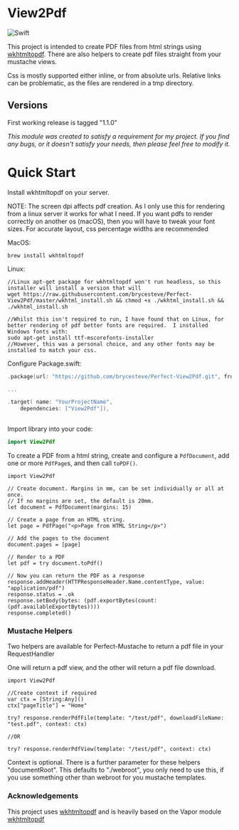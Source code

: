 # View2Pdf

![Swift](http://img.shields.io/badge/swift-4.0-orange.svg)

This project is intended to create PDF files from html strings using
[wkhtmltopdf](http://wkhtmltopdf.org/).  There are also helpers to create pdf files straight from your mustache views.

Css is mostly supported either inline, or from absolute urls.  Relative links can be problematic, as the files are rendered in a tmp directory.


## Versions
First working release is tagged "1.1.0"

_This module was created to satisfy a requirement for my project. If you find any bugs, or it doesn't satisfy your needs, then please feel free to modify it._

# Quick Start

Install wkhtmltopdf on your server. 

NOTE: The screen dpi affects pdf creation.  As I only use this for rendering from a linux server it works for what I need.
If you want pdfs to render correctly on another os (macOS), then you will have to tweak your font sizes.
For accurate layout, css percentage widths are recommended

MacOS:
``` 
brew install wkhtmltopdf

```

Linux:
```
//Linux apt-get package for wkhtmltopdf won't run headless, so this installer will install a version that will
wget https://raw.githubusercontent.com/brycesteve/Perfect-View2Pdf/master/wkhtml_install.sh && chmod +x ./wkhtml_install.sh && ./wkhtml_install.sh

//Whilst this isn't required to run, I have found that on Linux, for better rendering of pdf better fonts are required.  I installed Windows fonts with:
sudo apt-get install ttf-mscorefonts-installer
//However, this was a personal choice, and any other fonts may be installed to match your css.
```

Configure Package.swift:

``` swift
.package(url: "https://github.com/brycesteve/Perfect-View2Pdf.git", from: "1.1.0")

...

.target( name: "YourProjectName",
	dependencies: ["View2Pdf"]),
	
```

Import library into your code:

``` swift
import View2Pdf
```

To create a PDF from a html string, create and configure a `PdfDocument`, add one or more `PdfPage`s,
and then call `toPDF()`.


```
import View2Pdf

// Create document. Margins in mm, can be set individually or all at once.
// If no margins are set, the default is 20mm.
let document = PdfDocument(margins: 15)

// Create a page from an HTML string.
let page = PdfPage("<p>Page from HTML String</p>")

// Add the pages to the document
document.pages = [page]

// Render to a PDF
let pdf = try document.toPdf()

// Now you can return the PDF as a response
response.addHeader(HTTPResponseHeader.Name.contentType, value: "application/pdf")
response.status = .ok
response.setBody(bytes: (pdf.exportBytes(count: (pdf.availableExportBytes))))
response.completed()
```

### Mustache Helpers

Two helpers are available for Perfect-Mustache to return a pdf file in your RequestHandler

One will return a pdf view, and the other will return a pdf file download.

```
import View2Pdf

//Create context if required
var ctx = [String:Any]()
ctx["pageTitle"] = "Home"

try? response.renderPdfFile(template: "/test/pdf", downloadFileName: "test.pdf", context: ctx)

//OR

try? response.renderPdfView(template: "/test/pdf", context: ctx)

```

Context is optional.  There is a further parameter for these helpers "documentRoot".  This defaults to "./webroot", you only need to use this, if you use something other than webroot for you mustache templates.


### Acknowledgements

This project uses [wkhtmltopdf](https://wkhtmltopdf.org) and is heavily based on the Vapor module [wkhtmltopdf](https://github.com/vapor-community/wkhtmltopdf)